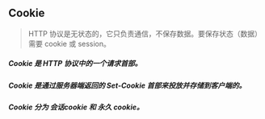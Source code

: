 ## Cookie
> HTTP 协议是无状态的，它只负责通信，不保存数据。要保存状态（数据）需要 cookie 或 session。

##### Cookie 是 HTTP 协议中的一个请求首部。
##### Cookie 是通过服务器端返回的 Set-Cookie 首部来投放并存储到客户端的。
##### Cookie 分为 会话cookie 和 永久 cookie。
